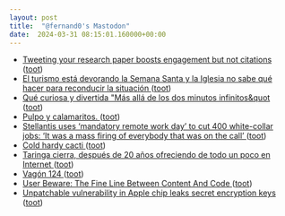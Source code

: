 ```yaml
---
layout: post
title:  "@fernand0's Mastodon"
date:  2024-03-31 08:15:01.160000+00:00
---
```

*  [Tweeting your research paper boosts engagement but not citations ](https://www.nature.com/articles/d41586-024-00922-) ([toot](https://mastodon.social/@fernand0/112189302450228254))
*  [El turismo está devorando la Semana Santa y la Iglesia no sabe qué hacer para reconducir la situación ](https://www.xataka.com/magnet/turismo-esta-devorando-semana-santa-iglesia-no-sabe-que-hacer-para-reconducir-situacio) ([toot](https://mastodon.social/@fernand0/112187656481557071))
*  [Qué curiosa y divertida &quot;Más allá de los dos minutos infinitos&quot ](https://mastodon.social/@fernand0/112186207351063215) ([toot](https://mastodon.social/@fernand0/112186207351063215))
*  [Pulpo y calamaritos. ](https://avecesunafoto.wordpress.com/2024/03/30/pulpo-y-calamaritos) ([toot](https://mastodon.social/@fernand0/112186068633351833))
*  [Stellantis uses ‘mandatory remote work day’ to cut 400 white-collar jobs: ‘It was a mass firing of everybody that was on the call’ ](https://fortune.com/2024/03/24/stellantis-layoffs-mandatory-remote-work-day) ([toot](https://mastodon.social/@fernand0/112185955879095816))
*  [Cold hardy cacti   ](https://www.succseed.com/en/cold-hardy-species.html) ([toot](https://mastodon.social/@fernand0/112185864969258107))
*  [Taringa cierra, después de 20 años ofreciendo de todo un poco en Internet ](https://wwwhatsnew.com/2024/03/12/taringa-cierra-despues-de-20-anos-ofreciendo-de-todo-un-poco-en-internet) ([toot](https://mastodon.social/@fernand0/112185634504850325))
*  [Vagón 124 ](https://www.flickr.com/photos/fernand0/53600902052) ([toot](https://mastodon.social/@fernand0/112185306706858304))
*  [User Beware: The Fine Line Between Content And Code ](https://hackaday.com/2024/03/25/user-beware-the-fine-line-between-content-and-code) ([toot](https://mastodon.social/@fernand0/112185274757480703))
*  [Unpatchable vulnerability in Apple chip leaks secret encryption keys ](https://arstechnica.com/security/2024/03/hackers-can-extract-secret-encryption-keys-from-apples-mac-chips) ([toot](https://mastodon.social/@fernand0/112184567101856693))
